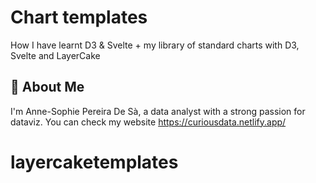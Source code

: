 # Chart templates

How I have learnt D3 & Svelte + my library of standard charts with D3, Svelte and LayerCake

## 👋 About Me

I'm Anne-Sophie Pereira De Sà, a data analyst with a strong passion for dataviz. You can check my website https://curiousdata.netlify.app/
# layercaketemplates
